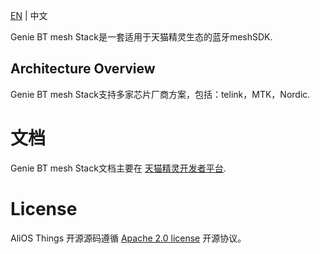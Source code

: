 [EN](./README.md) | 中文

Genie BT mesh Stack是一套适用于天猫精灵生态的蓝牙meshSDK. 

## Architecture Overview

Genie BT mesh Stack支持多家芯片厂商方案，包括：telink，MTK，Nordic.

# 文档

Genie BT mesh Stack文档主要在 [天猫精灵开发者平台](https://www.aligenie.com/).

# License

  AliOS Things 开源源码遵循 [Apache 2.0 license](LICENSE) 开源协议。
